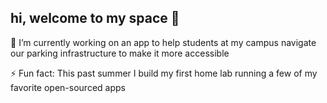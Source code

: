## hi, welcome to my space 👋

<!--
**rohitnikamm/rohitnikamm** is a ✨ _special_ ✨ repository because its `README.md` (this file) appears on your GitHub profile.

Here are some ideas to get you started:

- 🔭 I’m currently working on ...
- 🌱 I’m currently learning ...
- 👯 I’m looking to collaborate on ...
- 🤔 I’m looking for help with ...
- 💬 Ask me about ...
- 📫 How to reach me: ...
- 😄 Pronouns: ...
- ⚡ Fun fact: ...
-->

🔭 I’m currently working on an app to help students at my campus navigate our parking infrastructure to make it more accessible

⚡ Fun fact: This past summer I build my first home lab running a few of my favorite open-sourced apps
